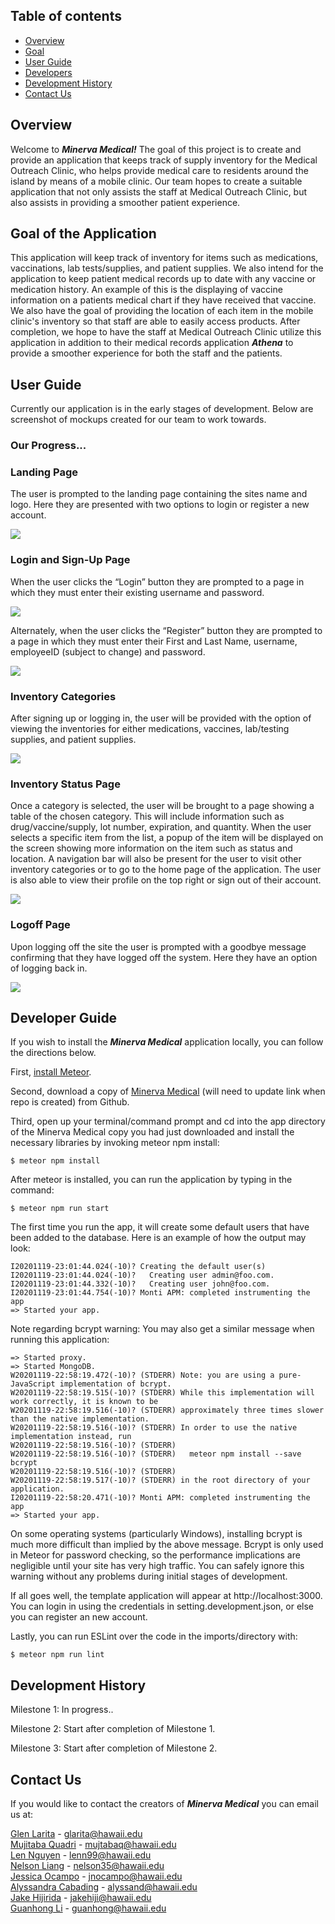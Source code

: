 <!-- Minerva Medical -->

## Table of contents

* [Overview](#overview)
* [Goal](#goal-of-the-application)
* [User Guide](#user-guide)
* [Developers](#developer-guide)
* [Development History](#development-history)
* [Contact Us](#contact-us)

## Overview

Welcome to _**Minerva Medical!**_ The goal of this project is to create and provide an application that keeps track of supply inventory for the Medical Outreach Clinic, who helps provide medical care to residents around the island by means of a mobile clinic. 
Our team hopes to create a suitable application that not only assists the staff at Medical Outreach Clinic, but also assists in providing a smoother patient experience. 

## Goal of the Application

This application will keep track of inventory for items such as medications, vaccinations, lab tests/supplies, and patient supplies. We also intend for the application to keep patient medical records up to date with any vaccine or medication history. An example of this is the displaying of vaccine information on a patients medical chart if they have received that vaccine. We also have the goal of providing the location of each item in the mobile clinic's inventory so that staff are able to easily access products. After completion, we hope to have the staff at Medical Outreach Clinic utilize this application in addition to their medical records application _**Athena**_ to provide a smoother experience for both the staff and the patients. 

## User Guide

Currently our application is in the early stages of development. Below are screenshot of mockups created for our team to work towards. 
### Our Progress...
### Landing Page
The user is prompted to the landing page containing the sites name and logo. Here they are presented with two options to login or register a new account.

![](images/landing.png)

### Login and Sign-Up Page
When the user clicks the “Login” button they are prompted to a page in which they must enter their existing username and password.

![](images/login.png)

Alternately, when the user clicks the “Register” button they are prompted to a page in which they must enter their First and Last Name, username, employeeID (subject to change) and password.

![](images/register.png)

### Inventory Categories
After signing up or logging in, the user will be provided with the option of viewing the inventories for either medications, vaccines, lab/testing supplies, and  patient supplies.

![](images/Inventories.png)

### Inventory Status Page
Once a category is selected, the user will be brought to a page showing a table of the chosen category. This will include information such as drug/vaccine/supply, lot number, expiration, and quantity. When the user selects a specific item from the list, a popup of the item will be displayed on the screen showing more information on the item such as status and location. A navigation bar will also be present for the user to visit other inventory categories or to go to the home page of the application. The user is also able to view their profile on the top right or sign out of their account.

![](images/InventoryList.png)

### Logoff Page
Upon logging off the site the user is prompted with a goodbye message confirming that they have logged off the system. Here they have an option of logging back in.

![](images/Logout.png)

## Developer Guide
If you wish to install the _**Minerva Medical**_ application locally, you can follow the directions below. 

First, [install Meteor](https://www.meteor.com/install).

Second, download a copy of [Minerva Medical](https://github.com/minerva-medical) (will need to update link when repo is created) from Github.

Third, open up your terminal/command prompt and cd into the app directory of the Minerva Medical copy you had just downloaded
and install the necessary libraries by invoking meteor npm install:

```
$ meteor npm install
```

After meteor is installed, you can run the application by typing in the command:

```
$ meteor npm run start
```


The first time you run the app, it will create some default users that have been added to the database. Here is an
example of how the output may look:

```
I20201119-23:01:44.024(-10)? Creating the default user(s)
I20201119-23:01:44.024(-10)?   Creating user admin@foo.com.
I20201119-23:01:44.332(-10)?   Creating user john@foo.com.
I20201119-23:01:44.754(-10)? Monti APM: completed instrumenting the app
=> Started your app.
```

Note regarding bcrypt warning: You may also get a similar message when running this application:

```
=> Started proxy.                             
=> Started MongoDB.                           
W20201119-22:58:19.472(-10)? (STDERR) Note: you are using a pure-JavaScript implementation of bcrypt.
W20201119-22:58:19.515(-10)? (STDERR) While this implementation will work correctly, it is known to be
W20201119-22:58:19.516(-10)? (STDERR) approximately three times slower than the native implementation.
W20201119-22:58:19.516(-10)? (STDERR) In order to use the native implementation instead, run
W20201119-22:58:19.516(-10)? (STDERR) 
W20201119-22:58:19.516(-10)? (STDERR)   meteor npm install --save bcrypt
W20201119-22:58:19.516(-10)? (STDERR) 
W20201119-22:58:19.517(-10)? (STDERR) in the root directory of your application.
I20201119-22:58:20.471(-10)? Monti APM: completed instrumenting the app
=> Started your app.
```

On some operating systems (particularly Windows), installing bcrypt is much more difficult than implied by the above
message. Bcrypt is only used in Meteor for password checking, so the performance implications are negligible until your
site has very high traffic. You can safely ignore this warning without any problems during initial stages of
development.

If all goes well, the template application will appear at http://localhost:3000. You can login in using the credentials
in setting.development.json, or else you can register an new account.

Lastly, you can run ESLint over the code in the imports/directory with:

```
$ meteor npm run lint
```

## Development History
Milestone 1: In progress..

Milestone 2: Start after completion of Milestone 1.

Milestone 3: Start after completion of Milestone 2.

## Contact Us
If you would like to contact the creators of _**Minerva Medical**_ you can email us at:

[Glen Larita](https://glarita.github.io/) - glarita@hawaii.edu\
[Mujitaba Quadri](https://mujtaba-a-quadri.github.io) - mujtabaq@hawaii.edu\
[Len Nguyen](https://len-nguyen.github.io) - lenn99@hawaii.edu\
[Nelson Liang](https://nelson-liang.github.io) - nelson35@hawaii.edu\
[Jessica Ocampo](https://jnocampo.github.io) - jnocampo@hawaii.edu\
[Alyssandra Cabading](https://alyssandra-cabading.github.io) - alyssand@hawaii.edu\
[Jake Hijirida](https://jakehiji.github.io) - jakehiji@hawaii.edu\
[Guanhong Li](https://guanhongl.github.io) - guanhong@hawaii.edu
